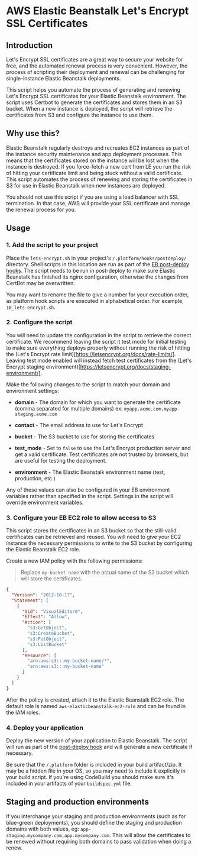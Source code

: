 # AWS Elastic Beanstalk Let's Encrypt SSL Certificates

## Introduction

Let's Encrypt SSL certificates are a great way to secure your website for free, and the automated renewal process is very convenient. However, the process of scripting their deployment and renewal can be challenging for single-instance Elastic Beanstalk deployments.

This script helps you automate the process of generating and renewing Let's Encrypt SSL certificates for your Elastic Beanstalk environment. The script uses Certbot to generate the certificates and stores them in an S3 bucket. When a new instance is deployed, the script will retrieve the certificates from S3 and configure the instance to use them.

## Why use this?

Elastic Beanstalk regularly destroys and recreates EC2 instances as part of the instance security maintenance and app deployment processes. This means that the certificates stored on the instance will be lost when the instance is destroyed. If you force-fetch a new cert from LE you run the risk of hitting your certificate limit and being stuck without a valid certificate. This script automates the process of renewing and storing the certificates in S3 for use in Elastic Beanstalk when new instances are deployed.

You should not use this script if you are using a load balancer with SSL termination. In that case, AWS will provide your SSL certificate and manage the renewal process for you.

## Usage

### 1. Add the script to your project
Place the `lets-encrypt.sh` in your project's `/.platform/hooks/postdeploy/` directory. Shell scripts in this location are run as part of the [EB post-deploy hooks](https://docs.aws.amazon.com/elasticbeanstalk/latest/dg/platforms-linux-extend.html). The script needs to be run in post-deploy to make sure Elastic Beanstalk has finished its nginx configuration, otherwise the changes from CertBot may be overwritten. 

You may want to rename the file to give a number for your execution order, as platform hook scripts are executed in alphabetical order. For example, `10_lets-encrypt.sh`.

### 2. Configure the script

You will need to update the configuration in the script to retrieve the correct certificate. We recommend leaving the script it test mode for initial testing to make sure everything deploys properly without running the risk of hitting the (Let's Encrypt rate limit)[https://letsencrypt.org/docs/rate-limits/]. Leaving test mode enabled will instead fetch test certificates from the (Let's Encrypt staging environment)[https://letsencrypt.org/docs/staging-environment/].

Make the following changes to the script to match your domain and environment settings:


* **domain** - The domain for which you want to generate the certificate (comma separated for multiple domains) ex: `myapp.acme.com,myapp-staging.acme.com`
 
* **contact** - The email address to use for Let's Encrypt
 
* **bucket** - The S3 bucket to use for storing the certificates
 
* **test_mode** -  Set to `false` to use the Let's Encrypt production server and get a valid certificate. Test certificates are not trusted by browsers, but are useful for testing the deployment.
* **environment** - The Elastic Beanstalk environment name (test, production, etc.)

Any of these values can also be configured in your EB environment variables rather than specified in the script. Settings in the script will override environment variables.


### 3. Configure your EB EC2 role to allow access to S3

This script stores the certificates in an S3 bucket so that the still-valid certificates can be retrieved and reused. You will need to give your EC2 instance the necessary permissions to write to the S3 bucket by configuring the Elastic Beanstalk EC2 role.

Create a new IAM policy with the following permissions:

> Replace `my-bucket-name` with the actual name of the S3 bucket which will store the certificates.

```json
{
  "Version": "2012-10-17",
  "Statement": [
    {
      "Sid": "VisualEditor0",
      "Effect": "Allow",
      "Action": [
        "s3:GetObject",
        "s3:CreateBucket",
        "s3:PutObject",
        "s3:ListBucket"
      ],
      "Resource": [
        "arn:aws:s3:::my-bucket-name/*",
        "arn:aws:s3:::my-bucket-name"
      ]
    }
  ]
}
```

After the policy is created, attach it to the Elastic Beanstalk EC2 role. The default role is named `aws-elasticbeanstalk-ec2-role` and can be found in the IAM roles.

### 4. Deploy your application

Deploy the new version of your application to Elastic Beanstalk. The script will run as part of the [post-deploy hook](https://docs.aws.amazon.com/elasticbeanstalk/latest/dg/platforms-linux-extend.html) and will generate a new certificate if necessary.

Be sure that the `/.platform` folder is included in your build artifact/zip. It may be a hidden file in your OS, so you may need to include it explicitly in your build script. If you're using CodeBuild you should make sure it's included in your artifacts of your `buildspec.yml` file.

## Staging and production environments
If you interchange your staging and production environments (such as for blue-green deployments), you should define the staging and production domains with both values, eg: `app-staging.mycompany.com,app.mycompany.com`. This will allow the certificates to be renewed without requiring both domains to pass validation when doing a renew.
